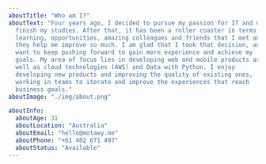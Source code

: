 ```yaml
---
aboutTitle: "Who am I?"
aboutText: "Four years ago, I decided to pursue my passion for IT and decided to
  finish my studies. After that, it has been a roller coaster in terms of
  learning, opportunities, amazing colleagues and friends that I met and
  they help me improve so much. I am glad that I took that decision, and I
  want to keep pushing forward to gain more experience and achieve my
  goals. My area of focus lies in developing web and mobile products as
  well as cloud technologies (AWS) and Data with Python. I enjoy
  developing new products and improving the quality of existing ones,
  working in teams to iterate and improve the experiences that reach
  business goals."
aboutImage: "./img/about.png"

aboutInfo:
  aboutAge: 31
  aboutLocation: "Australia"
  aboutEmail: "hello@motawy.me"
  aboutPhone: "+61 402 671 497"
  aboutStatus: "Available"
---
```

